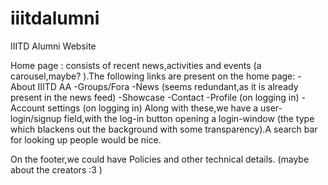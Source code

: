 # iiitdalumni
IIITD Alumni Website

Home page : consists of recent news,activities and events (a carousel,maybe? ).The following links are present on the home page:
-About IIITD AA
-Groups/Fora
-News (seems redundant,as it is already present in the news feed)
-Showcase
-Contact
-Profile (on logging in)
-Account settings (on logging in)
Along with these,we have a user-login/signup field,with the log-in button opening a login-window (the type which blackens out the background with some transparency).A search bar for looking up people would be nice.

On the footer,we could have Policies and other technical details. (maybe about the creators :3 )
